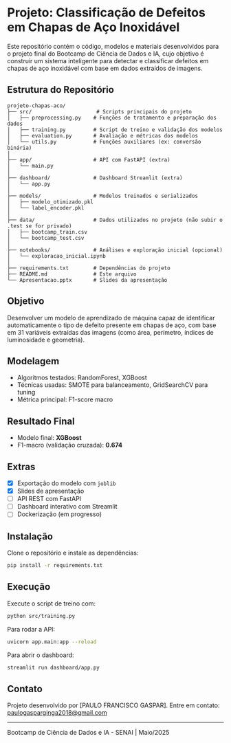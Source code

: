 # Projeto: Classificação de Defeitos em Chapas de Aço Inoxidável

Este repositório contém o código, modelos e materiais desenvolvidos para o projeto final do Bootcamp de Ciência de Dados e IA, cujo objetivo é construir um sistema inteligente para detectar e classificar defeitos em chapas de aço inoxidável com base em dados extraídos de imagens.

## Estrutura do Repositório

```
projeto-chapas-aco/
├── src/                     # Scripts principais do projeto
│   ├── preprocessing.py    # Funções de tratamento e preparação dos dados
│   ├── training.py         # Script de treino e validação dos modelos
│   ├── evaluation.py       # Avaliação e métricas dos modelos
│   └── utils.py            # Funções auxiliares (ex: conversão binária)
│
├── app/                    # API com FastAPI (extra)
│   └── main.py
│
├── dashboard/              # Dashboard Streamlit (extra)
│   └── app.py
│
├── models/                 # Modelos treinados e serializados
│   ├── modelo_otimizado.pkl
│   └── label_encoder.pkl
│
├── data/                   # Dados utilizados no projeto (não subir o .test se for privado)
│   ├── bootcamp_train.csv
│   └── bootcamp_test.csv
│
├── notebooks/              # Análises e exploração inicial (opcional)
│   └── exploracao_inicial.ipynb
│
├── requirements.txt        # Dependências do projeto
├── README.md               # Este arquivo
└── Apresentacao.pptx       # Slides da apresentação
```

## Objetivo
Desenvolver um modelo de aprendizado de máquina capaz de identificar automaticamente o tipo de defeito presente em chapas de aço, com base em 31 variáveis extraídas das imagens (como área, perímetro, índices de luminosidade e geometria).

## Modelagem
- Algoritmos testados: RandomForest, XGBoost
- Técnicas usadas: SMOTE para balanceamento, GridSearchCV para tuning
- Métrica principal: F1-score macro

## Resultado Final
- Modelo final: **XGBoost**
- F1-macro (validação cruzada): **0.674**

## Extras
- [x] Exportação do modelo com `joblib`
- [x] Slides de apresentação
- [ ] API REST com FastAPI
- [ ] Dashboard interativo com Streamlit
- [ ] Dockerização (em progresso)

## Instalação
Clone o repositório e instale as dependências:
```bash
pip install -r requirements.txt
```

## Execução
Execute o script de treino com:
```bash
python src/training.py
```

Para rodar a API:
```bash
uvicorn app.main:app --reload
```

Para abrir o dashboard:
```bash
streamlit run dashboard/app.py
```

## Contato
Projeto desenvolvido por [PAULO FRANCISCO GASPAR].
Entre em contato: paulogasparginga2018@gmail.com

---
Bootcamp de Ciência de Dados e IA - SENAI | Maio/2025
